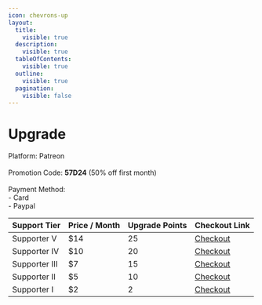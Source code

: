 ```yaml
---
icon: chevrons-up
layout:
  title:
    visible: true
  description:
    visible: true
  tableOfContents:
    visible: true
  outline:
    visible: true
  pagination:
    visible: false
---
```


# Upgrade

Platform: Patreon\
\
Promotion Code: **57D24** (50% off first month)\
\
Payment Method:\
\- Card\
\- Paypal

| Support Tier  | Price / Month | Upgrade Points | Checkout Link                                                   |
| ------------- | ------------- | -------------- | --------------------------------------------------------------- |
| Supporter V   | $14           | 25             | [Checkout](https://www.patreon.com/checkout/Faizo?rid=22109002) |
| Supporter IV  | $10           | 20             | [Checkout](https://www.patreon.com/checkout/Faizo?rid=22108996) |
| Supporter III | $7            | 15             | [Checkout](https://www.patreon.com/checkout/Faizo?rid=8971839)  |
| Supporter II  | $5            | 10             | [Checkout](https://www.patreon.com/checkout/Faizo?rid=8971826)  |
| Supporter I   | $2            | 2              | [Checkout](https://www.patreon.com/checkout/Faizo?rid=8971834)  |







